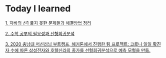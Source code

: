 # Today I learned


[1. 자바의 신1 풀지 못한 문제들과 해결방법 정리](https://github.com/lunar0926/Today-I-learned/blob/master/JAVA/%EC%9E%90%EB%B0%94%EC%9D%98%20%EC%8B%A0%201.md)


[2. 수학 공부의 필요성과 선형회귀분석](https://github.com/lunar0926/Today-I-learned/blob/master/2020%20CNU%20AI%20bootcamp/%EC%88%98%ED%95%99%20%EA%B3%B5%EB%B6%80%EC%9D%98%20%ED%95%84%EC%9A%94%EC%84%B1%EA%B3%BC%20%EC%84%A0%ED%98%95%ED%9A%8C%EA%B7%80%EB%B6%84%EC%84%9D.md)


[3. 2020 충남대 머신러닝 부트캠프, 해커톤에서 진행한 팀 프로젝트: 코로나 일일 확진자 수에 따른 삼성전자와 호텔신라의 종가를 선형회귀분석으로 예측 모형을 만듦.](https://github.com/lunar0926/Today-I-learned/tree/master/2020%20CNU%20AI%20bootcamp/LinearRegression_teamproject)

